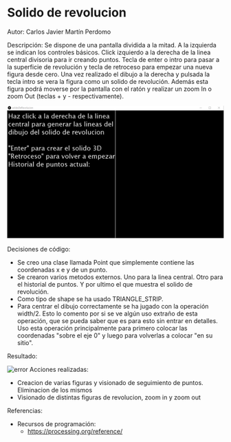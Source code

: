 # Solido de revolucion

Autor: Carlos Javier Martín Perdomo

Descripción: Se dispone de una pantalla dividida a la mitad. A la izquierda se indican los controles básicos. Click izquierdo a la derecha de la linea central divisoria para ir creando puntos. Tecla de enter o intro para pasar a la superficie de revolución y tecla de retroceso para empezar una nueva figura desde cero. Una vez realizado el dibujo a la derecha y pulsada la tecla intro se vera la figura como un solido de revolución. Además esta figura podrá moverse por la pantalla con el ratón y realizar un zoom In o zoom Out (teclas + y - respectivamente).

![error](https://github.com/CarlosJavierMartin/solidoDeRevolucion/blob/master/image.png?raw=true)

Decisiones de código:
  - Se creo una clase llamada Point que simplemente contiene las coordenadas x e y de un punto.
  - Se crearon varios metodos externos. Uno para la linea central. Otro para el historial de puntos. Y por ultimo el que muestra el solido de revolución.
  - Como tipo de shape se ha usado TRIANGLE_STRIP.
  - Para centrar el dibujo correctamente se ha jugado con la operación width/2. Esto lo comento por si se ve algún uso extraño de esta operación, que se pueda saber que es para esto sin entrar en detalles. Uso esta operación principalmente para primero colocar las coordenadas "sobre el eje 0" y luego para volverlas a colocar "en su sitio".

Resultado:

![error](https://github.com/CarlosJavierMartin/solidoDeRevolucion/blob/master/sdr.gif?raw=true)
Acciones realizadas:
 - Creacion de varias figuras y visionado de seguimiento de puntos. Eliminacion de los mismos
 - Visionado de distintas figuras de revolucion, zoom in y zoom out 

Referencias:
  - Recursos de programación:
    - https://processing.org/reference/
